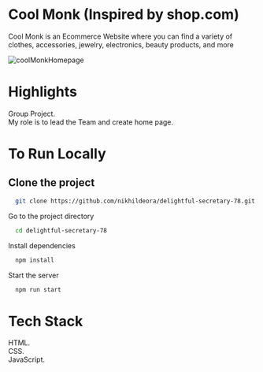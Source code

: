 # Cool Monk (Inspired by shop.com)
Cool Monk is an Ecommerce Website where you can find a variety of clothes, accessories, jewelry, electronics, beauty products, and more

![coolMonkHomepage](https://user-images.githubusercontent.com/112634386/213267871-97e32a50-7213-4511-ad45-b2f9ffccf767.png)



# Highlights


Group Project.\
My role is to lead the Team and create home page.



# To Run Locally
## Clone the project
```bash
  git clone https://github.com/nikhildeora/delightful-secretary-78.git
```

Go to the project directory

```bash
  cd delightful-secretary-78

```

Install dependencies

```bash
  npm install
```

Start the server


```bash
  npm run start
```

# Tech Stack

HTML.\
CSS.\
JavaScript.
